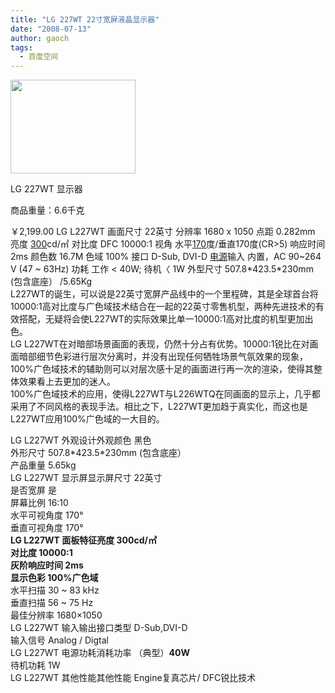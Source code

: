 ```yaml
---
title: "LG 227WT 22寸宽屏液晶显示器"
date: "2008-07-13"
author: gaoch
tags:
  - 百度空间
---
```


<img src="http://img.360buy.com/img%5C122266%5C1222661906382424.jpg" class="blogimg" width="200" height="150" />  

LG 227WT 显示器

商品重量：6.6千克

￥2,199.00 LG L227WT 画面尺寸 22英寸 分辨率 1680 x 1050 点距 0.282mm 亮度
[300](http://auction1.taobao.com/auction/item_detail-0db2-4a16ab8586c4dc124b4b21ea36c6560a.jhtml# "300")cd/㎡
对比度 DFC 10000:1 视角
水平[170](http://auction1.taobao.com/auction/item_detail-0db2-4a16ab8586c4dc124b4b21ea36c6560a.jhtml# "170")度/垂直170度(CR&gt;5)
响应时间 2ms 颜色数 16.7M 色域 100% 接口 D-Sub, DVI-D
[电源](http://auction1.taobao.com/auction/item_detail-0db2-4a16ab8586c4dc124b4b21ea36c6560a.jhtml# "电源")输入
内置，AC 90~264 V (47 ~ 63Hz) 功耗 工作 &lt; 40W; 待机〈 1W 外型尺寸
507.8\*423.5\*230mm (包含底座） /5.65Kg  
L227WT的诞生，可以说是22英寸宽屏产品线中的一个里程碑，其是全球首台将10000:1高对比度与广色域技术结合在一起的22英寸零售机型，两种先进技术的有效搭配，无疑将会使L227WT的实际效果比单一10000:1高对比度的机型更加出色。  
LG
L227WT在对暗部场景画面的表现，仍然十分占有优势。10000:1锐比在对画面暗部细节色彩进行层次分离时，并没有出现任何牺牲场景气氛效果的现象，100%广色域技术的辅助则可以对层次感十足的画面进行再一次的渲染，使得其整体效果看上去更加的迷人。  
100%广色域技术的应用，使得L227WT与L226WTQ在同画面的显示上，几乎都采用了不同风格的表现手法。相比之下，L227WT更加趋于真实化，而这也是L227WT应用100%广色域的一大目的。  
  
LG L227WT 外观设计外观颜色 黑色  
外形尺寸 507.8\*423.5\*230mm (包含底座）  
产品重量 5.65kg  
LG L227WT 显示屏显示屏尺寸 22英寸  
是否宽屏 是  
屏幕比例 16:10  
水平可视角度 170°  
垂直可视角度 170°  
**LG L227WT 面板特征亮度 300cd/㎡  
对比度 10000:1  
灰阶响应时间 2ms  
显示色彩 100%广色域**  
水平扫描 30 ~ 83 kHz  
垂直扫描 56 ~ 75 Hz  
最佳分辨率 1680×1050  
LG L227WT 输入输出接口类型 D-Sub,DVI-D  
输入信号 Analog / Digtal  
LG L227WT 电源功耗消耗功率 （典型）**40W**  
待机功耗 1W  
LG L227WT 其他性能其他性能 Engine复真芯片/ DFC锐比技术
